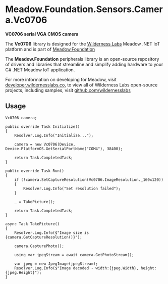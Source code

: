 # Meadow.Foundation.Sensors.Camera.Vc0706

**VC0706 serial VGA CMOS camera**

The **Vc0706** library is designed for the [Wilderness Labs](www.wildernesslabs.co) Meadow .NET IoT platform and is part of [Meadow.Foundation](https://developer.wildernesslabs.co/Meadow/Meadow.Foundation/)

The **Meadow.Foundation** peripherals library is an open-source repository of drivers and libraries that streamline and simplify adding hardware to your C# .NET Meadow IoT application.

For more information on developing for Meadow, visit [developer.wildernesslabs.co](http://developer.wildernesslabs.co/), to view all of Wilderness Labs open-source projects, including samples, visit [github.com/wildernesslabs](https://github.com/wildernesslabs/)

## Usage

```
Vc0706 camera;

public override Task Initialize()
{
    Resolver.Log.Info("Initialize...");

    camera = new Vc0706(Device, Device.PlatformOS.GetSerialPortName("COM4"), 38400);

    return Task.CompletedTask;
}

public override Task Run()
{
    if (!camera.SetCaptureResolution(Vc0706.ImageResolution._160x120))
    {
        Resolver.Log.Info("Set resolution failed");
    }

    _ = TakePicture();

    return Task.CompletedTask;
}

async Task TakePicture()
{
    Resolver.Log.Info($"Image size is {camera.GetCaptureResolution()}");

    camera.CapturePhoto();

    using var jpegStream = await camera.GetPhotoStream();

    var jpeg = new JpegImage(jpegStream);
    Resolver.Log.Info($"Image decoded - width:{jpeg.Width}, height:{jpeg.Height}");
}

        
```

